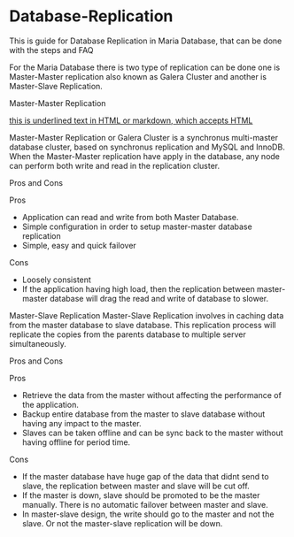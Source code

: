 # Database-Replication
This is guide for Database Replication in Maria Database, that can be done with the steps and FAQ

For the Maria Database there is two type of replication can be done one is Master-Master replication also known as Galera Cluster and another is Master-Slave Replication.

Master-Master Replication

<u>this is underlined text in HTML or markdown, which accepts HTML</u>

Master-Master Replication or Galera Cluster is a synchronus multi-master database cluster, based on synchronus replication and MySQL and InnoDB. When the Master-Master replication have apply in the database, any node can perform both write and read in the replication cluster.

Pros and Cons

Pros
- Application can read and write from both Master Database.
- Simple configuration in order to setup master-master database replication
- Simple, easy and quick failover

Cons
- Loosely consistent
- If the application having high load, then the replication between master-master database will drag the read and write of database to slower.

Master-Slave Replication
Master-Slave Replication involves in caching data from the master database to slave database. This replication process will replicate the copies from the parents database to multiple server simultaneously.

Pros and Cons

Pros
- Retrieve the data from the master without affecting the performance of the application.
- Backup entire database from the master to slave database without having any impact to the master.
- Slaves can be taken offline and can be sync back to the master without having offline for period time.

Cons
- If the master database have huge gap of the data that didnt send to slave, the replication between master and slave will be cut off.
- If the master is down, slave should be promoted to be the master manually. There is no automatic failover between master and slave.
- In master-slave design, the write should go to the master and not the slave. Or not the master-slave replication will be down.

